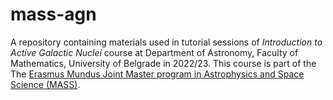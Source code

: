# mass-agn

A repository containing materials used in tutorial sessions of *Introduction to Active Galactic Nuclei* course at Department of Astronomy, Faculty of Mathematics, University of Belgrade in 2022/23. This course is part of the The [Erasmus Mundus Joint Master program in Astrophysics and Space Science (MASS)](https://www.master-mass.eu/).
